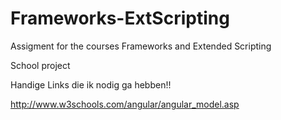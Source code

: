 # Frameworks-ExtScripting
Assigment for the courses Frameworks and Extended Scripting

School project

Handige Links die ik nodig ga hebben!!

http://www.w3schools.com/angular/angular_model.asp
